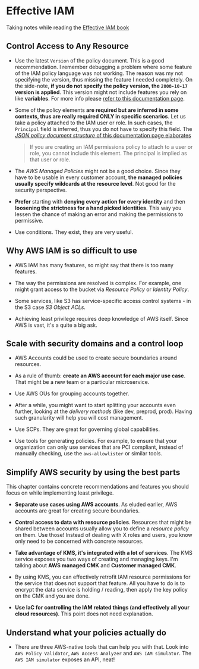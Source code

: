 # Effective IAM

Taking notes while reading the [Effective IAM book](https://www.effectiveiam.com/)

## Control Access to Any Resource

- Use the latest `Version` of the policy document.
  This is a good recommendation. I remember debugging a problem where some feature of the IAM policy language was not working.
  The reason was my not specifying the version, thus missing the feature I needed completely.
  On the side-note, **if you do not specify the policy version, the `2008-10-17` version is applied**. This version might not include features you rely on like **variables**. For more info please [refer to this documentation page](https://docs.aws.amazon.com/IAM/latest/UserGuide/reference_policies_elements_version.html).

- Some of the policy elements **are required but are inferred in some contexts, thus are really required ONLY in specific scenarios**. Let us take a policy attached to the IAM user or role.
  In such cases, the `Principal` field is inferred, thus you do not have to specify this field. The [_JSON policy document structure_ of this documentation page elaborates](https://docs.aws.amazon.com/IAM/latest/UserGuide/access_policies.html#policies_id-based)

  > If you are creating an IAM permissions policy to attach to a user or role, you cannot include this element. The principal is implied as that user or role.

- The _AWS Managed Policies_ might not be a good choice. Since they have to be usable in every customer account, **the managed policies usually specify wildcards at the resource level**. Not good for the security perspective.

- **Prefer** starting with **denying every action for every identity** and then **loosening the strictness for a hand picked identities**.
  This way you lessen the chance of making an error and making the permissions to permissive.

- Use conditions. They exist, they are very useful.

## Why AWS IAM is so difficult to use

- AWS IAM has many features, so might say that there is too many features.

- The way the permissions are resolved is complex. For example, one might grant access to the bucket via _Resource Policy_ or _Identity Policy_.

- Some services, like S3 has service-specific access control systems - in the S3 case _S3 Object ACLs_.

- Achieving least privilege requires deep knowledge of AWS itself. Since AWS is vast, it's a quite a big ask.

## Scale with security domains and a control loop

- AWS Accounts could be used to create secure boundaries around resources.

- As a rule of thumb: **create an AWS account for each major use case**. That might be a new team or a particular microservice.

- Use AWS OUs for grouping accounts together.

- After a while, you might want to start splitting your accounts even further, looking at the _delivery methods_ (like dev, preprod, prod).
  Having such granularity will help you will cost management.

- Use SCPs. They are great for governing global capabilities.

- Use tools for generating policies. For example, to ensure that your organization can only use services that are PCI compliant, instead of manually checking, use the `aws-allowlister` or similar tools.

## Simplify AWS security by using the best parts

This chapter contains concrete recommendations and features you should focus on while implementing least privilege.

- **Separate use cases using AWS accounts**. As eluded earlier, AWS accounts are great for creating secure boundaries.

- **Control access to data with resource policies**. Resources that might be shared between accounts usually allow you to define a _resource policy_ on them. Use those! Instead of dealing with X roles and users, you know only need to be concerned with concrete resources.

- **Take advantage of KMS, it's integrated with a lot of services**. The KMS service exposes you two ways of creating and managing keys.
  I'm talking about **AWS managed CMK** and **Customer managed CMK**.

- By using KMS, you can effectively retrofit IAM resource permissions for the service that does not support that feature.
  All you have to do is to encrypt the data service is holding / reading, then apply the key policy on the CMK and you are done.

- **Use IaC for controlling the IAM related things (and effectively all your cloud resources)**. This point does not need explanation.

## Understand what your policies actually do

- There are three AWS-native tools that can help you with that. Look into `AWS Policy Validator`, `AWS Access Analyzer` and `AWS IAM simulator`.
  The `AWS IAM simulator` exposes an API, neat!
